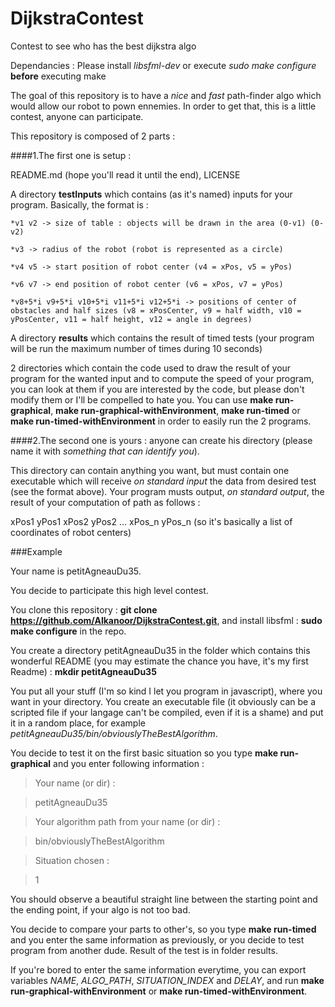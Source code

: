 # DijkstraContest
Contest to see who has the best dijkstra algo

Dependancies : Please install *libsfml-dev* or execute *sudo make configure* __before__ executing make

The goal of this repository is to have a *nice* and *fast* path-finder algo which would allow our robot to pown ennemies.
In order to get that, this is a little contest, anyone can participate.

This repository is composed of 2 parts :

####1.The first one is setup :

README.md (hope you'll read it until the end), LICENSE
	
A directory __testInputs__ which contains (as it's named) inputs for your program. Basically, the format is :
	
	*v1 v2 -> size of table : objects will be drawn in the area (0-v1) (0-v2)
		
	*v3 -> radius of the robot (robot is represented as a circle)
		
	*v4 v5 -> start position of robot center (v4 = xPos, v5 = yPos)
		
	*v6 v7 -> end position of robot center (v6 = xPos, v7 = yPos)
		
	*v8+5*i v9+5*i v10+5*i v11+5*i v12+5*i -> positions of center of obstacles and half sizes (v8 = xPosCenter, v9 = half width, v10 = yPosCenter, v11 = half height, v12 = angle in degrees)
		
A directory __results__ which contains the result of timed tests (your program will be run the maximum number of times during 10 seconds)
	
2 directories which contain the code used to draw the result of your program for the wanted input and to compute the speed of your program, you can look at them if you are interested by the code, but please don't modify them or I'll be compelled to hate you. You can use **make run-graphical**, **make run-graphical-withEnvironment**, **make run-timed** or **make run-timed-withEnvironment** in order to easily run the 2 programs.

####2.The second one is yours : anyone can create his directory (please name it with *something that can identify you*).

This directory can contain anything you want, but must contain one executable which will receive *on standard input* the data from desired test (see the format above). Your program musts output, *on standard output*, the result of your computation of path as follows :

xPos1 yPos1 xPos2 yPos2 ... xPos_n yPos_n (so it's basically a list of coordinates of robot centers)



###Example

Your name is petitAgneauDu35.

You decide to participate this high level contest.

You clone this repository : **git clone https://github.com/Alkanoor/DijkstraContest.git**, and install libsfml : **sudo make configure** in the repo.

You create a directory petitAgneauDu35 in the folder which contains this wonderful README (you may estimate the chance you have, it's my first Readme) : **mkdir petitAgneauDu35**

You put all your stuff (I'm so kind I let you program in javascript), where you want in your directory.
You create an executable file (it obviously can be a scripted file if your langage can't be compiled, even if it is a shame) and put it in a random place, for example *petitAgneauDu35/bin/obviouslyTheBestAlgorithm*.

You decide to test it on the first basic situation so you type **make run-graphical** and you enter following information :
>Your name (or dir) : 

>petitAgneauDu35

>Your algorithm path from your name (or dir) : 

>bin/obviouslyTheBestAlgorithm

>Situation chosen : 

>1

You should observe a beautiful straight line between the starting point and the ending point, if your algo is not too bad.

You decide to compare your parts to other's, so you type **make run-timed** and you enter the same information as previously, or you decide to test program from another dude. Result of the test is in folder results.

If you're bored to enter the same information everytime, you can export variables *NAME*, *ALGO_PATH*, *SITUATION_INDEX* and *DELAY*, and run **make run-graphical-withEnvironment** or **make run-timed-withEnvironment**.

